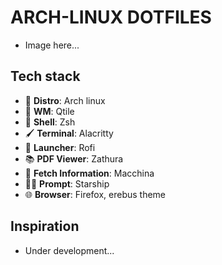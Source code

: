 # ARCH-LINUX DOTFILES
- Image here...

## Tech stack
- 🧬 **Distro**: Arch linux
- 🐍 **WM**: Qtile
- 🌠 **Shell**: Zsh
- 🖌️ **Terminal**: Alacritty
- 🚀 **Launcher**: Rofi
- 📚 **PDF Viewer**: Zathura
- 🔭 **Fetch Information**: Macchina
- 🧑‍🚀 **Prompt**: Starship
- 🌐 **Browser**: Firefox, erebus theme

## Inspiration
- Under development...
